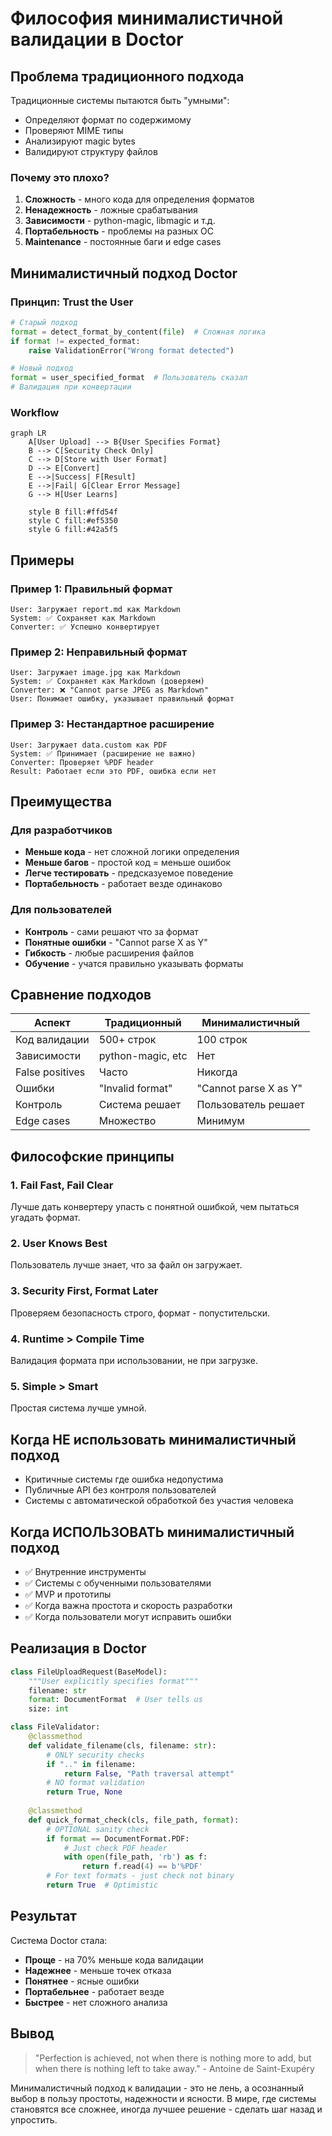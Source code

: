 # Философия минималистичной валидации в Doctor

## Проблема традиционного подхода

Традиционные системы пытаются быть "умными":
- Определяют формат по содержимому
- Проверяют MIME типы
- Анализируют magic bytes
- Валидируют структуру файлов

### Почему это плохо?

1. **Сложность** - много кода для определения форматов
2. **Ненадежность** - ложные срабатывания
3. **Зависимости** - python-magic, libmagic и т.д.
4. **Портабельность** - проблемы на разных ОС
5. **Maintenance** - постоянные баги и edge cases

## Минималистичный подход Doctor

### Принцип: Trust the User

```python
# Старый подход
format = detect_format_by_content(file)  # Сложная логика
if format != expected_format:
    raise ValidationError("Wrong format detected")

# Новый подход  
format = user_specified_format  # Пользователь сказал
# Валидация при конвертации
```

### Workflow

```mermaid
graph LR
    A[User Upload] --> B{User Specifies Format}
    B --> C[Security Check Only]
    C --> D[Store with User Format]
    D --> E[Convert]
    E -->|Success| F[Result]
    E -->|Fail| G[Clear Error Message]
    G --> H[User Learns]
    
    style B fill:#ffd54f
    style C fill:#ef5350
    style G fill:#42a5f5
```

## Примеры

### Пример 1: Правильный формат
```
User: Загружает report.md как Markdown
System: ✅ Сохраняет как Markdown
Converter: ✅ Успешно конвертирует
```

### Пример 2: Неправильный формат
```
User: Загружает image.jpg как Markdown
System: ✅ Сохраняет как Markdown (доверяем)
Converter: ❌ "Cannot parse JPEG as Markdown"
User: Понимает ошибку, указывает правильный формат
```

### Пример 3: Нестандартное расширение
```
User: Загружает data.custom как PDF
System: ✅ Принимает (расширение не важно)
Converter: Проверяет %PDF header
Result: Работает если это PDF, ошибка если нет
```

## Преимущества

### Для разработчиков
- **Меньше кода** - нет сложной логики определения
- **Меньше багов** - простой код = меньше ошибок
- **Легче тестировать** - предсказуемое поведение
- **Портабельность** - работает везде одинаково

### Для пользователей
- **Контроль** - сами решают что за формат
- **Понятные ошибки** - "Cannot parse X as Y"
- **Гибкость** - любые расширения файлов
- **Обучение** - учатся правильно указывать форматы

## Сравнение подходов

| Аспект | Традиционный | Минималистичный |
|--------|--------------|-----------------|
| Код валидации | 500+ строк | 100 строк |
| Зависимости | python-magic, etc | Нет |
| False positives | Часто | Никогда |
| Ошибки | "Invalid format" | "Cannot parse X as Y" |
| Контроль | Система решает | Пользователь решает |
| Edge cases | Множество | Минимум |

## Философские принципы

### 1. Fail Fast, Fail Clear
Лучше дать конвертеру упасть с понятной ошибкой, чем пытаться угадать формат.

### 2. User Knows Best
Пользователь лучше знает, что за файл он загружает.

### 3. Security First, Format Later
Проверяем безопасность строго, формат - попустительски.

### 4. Runtime > Compile Time
Валидация формата при использовании, не при загрузке.

### 5. Simple > Smart
Простая система лучше умной.

## Когда НЕ использовать минималистичный подход

- Критичные системы где ошибка недопустима
- Публичные API без контроля пользователей
- Системы с автоматической обработкой без участия человека

## Когда ИСПОЛЬЗОВАТЬ минималистичный подход

- ✅ Внутренние инструменты
- ✅ Системы с обученными пользователями
- ✅ MVP и прототипы
- ✅ Когда важна простота и скорость разработки
- ✅ Когда пользователи могут исправить ошибки

## Реализация в Doctor

```python
class FileUploadRequest(BaseModel):
    """User explicitly specifies format"""
    filename: str
    format: DocumentFormat  # User tells us
    size: int

class FileValidator:
    @classmethod
    def validate_filename(cls, filename: str):
        # ONLY security checks
        if ".." in filename:
            return False, "Path traversal attempt"
        # NO format validation
        return True, None
    
    @classmethod
    def quick_format_check(cls, file_path, format):
        # OPTIONAL sanity check
        if format == DocumentFormat.PDF:
            # Just check PDF header
            with open(file_path, 'rb') as f:
                return f.read(4) == b'%PDF'
        # For text formats - just check not binary
        return True  # Optimistic
```

## Результат

Система Doctor стала:
- **Проще** - на 70% меньше кода валидации
- **Надежнее** - меньше точек отказа
- **Понятнее** - ясные ошибки
- **Портабельнее** - работает везде
- **Быстрее** - нет сложного анализа

## Вывод

> "Perfection is achieved, not when there is nothing more to add, but when there is nothing left to take away." - Antoine de Saint-Exupéry

Минималистичный подход к валидации - это не лень, а осознанный выбор в пользу простоты, надежности и ясности. В мире, где системы становятся все сложнее, иногда лучшее решение - сделать шаг назад и упростить.